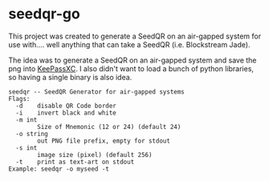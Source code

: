 # seedqr-go


This project was created to generate a SeedQR on an air-gapped system for use with.... well anything that can take a SeedQR (i.e. Blockstream Jade).

The idea was to generate a SeedQR on an air-gapped system and save the png into [KeePassXC](https://keepassxc.org/). I also didn't want to load a bunch of python libraries, so having a single binary is also idea.


```shell
seedqr -- SeedQR Generator for air-gapped systems
Flags:
  -d    disable QR Code border
  -i    invert black and white
  -m int
        Size of Mnemonic (12 or 24) (default 24)
  -o string
        out PNG file prefix, empty for stdout
  -s int
        image size (pixel) (default 256)
  -t    print as text-art on stdout
Example: seedqr -o myseed -t
```